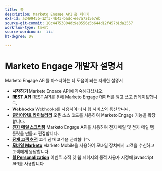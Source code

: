 ```yaml
---
title: 홈
description: Marketo Engage API 홈 페이지
exl-id: a249945b-12f3-4b41-badc-ee7a72d5e7eb
source-git-commit: 10c44753804db9e0556e5b644d12f457b1da2557
workflow-type: tm+mt
source-wordcount: '114'
ht-degree: 0%

---
```



# Marketo Engage 개발자 설명서

Marketo Engage API를 마스터하는 데 도움이 되는 자세한 설명서

* [**시작하기**](getting-started.md) Marketo Engage API에 익숙해지십시오.
* [**REST API**](https://developer.adobe.com/marketo-apis/) REST API를 통해 Marketo Engage 데이터를 읽고 쓰고 업데이트합니다.
* [**Webhooks**](webhooks/webhooks.md) Webhooks를 사용하여 타사 웹 서비스와 통신합니다.
* [**클라이언트 라이브러리**](https://github.com/Marketo/Community-Supported-Client-Libraries) 오픈 소스 코드를 사용하여 Marketo Engage 기능을 확장합니다.
* [**전자 메일 스크립팅**](email-scripting.md) Marketo Engage API를 사용하여 전자 메일 및 전자 메일 템플릿을 만들고 편집합니다.
* [**잠재 고객 추적**](javascript-api/lead-tracking.md) 고객 잠재 고객을 관리합니다.
* [**모바일 Marketo**](mobile/mobile.md) Marketo Mobile을 사용하여 모바일 장치에서 고객을 수신하고 고객에게 응답합니다.
* [**웹 Personalization**](javascript-api/web-personalization.md) 이벤트 추적 및 웹 페이지의 동적 사용자 지정에 javascript API를 사용합니다.
